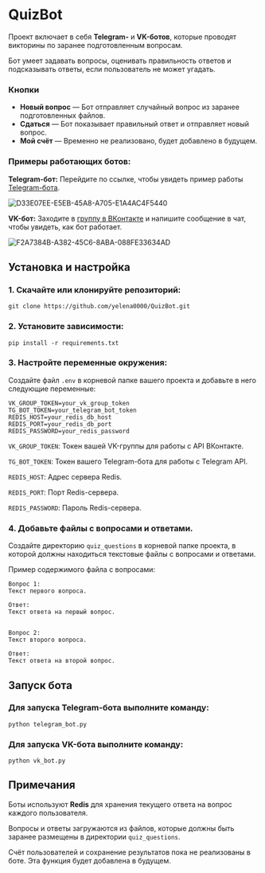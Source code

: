 # QuizBot

Проект включает в себя **Telegram-** и **VK-ботов**, которые проводят викторины по заранее подготовленным вопросам.

Бот умеет задавать вопросы, оценивать правильность ответов и подсказывать ответы, если пользователь не может угадать.

### Кнопки

- **Новый вопрос** — Бот отправляет случайный вопрос из заранее подготовленных файлов.
- **Сдаться** — Бот показывает правильный ответ и отправляет новый вопрос.
- **Мой счёт** — Временно не реализовано, будет добавлено в будущем.




### Примеры работающих ботов:
**Telegram-бот:** Перейдите по ссылке, чтобы увидеть пример работы [Telegram-бота](https://t.me/SimpleQuizzzBot).

![D33E07EE-E5EB-45A8-A705-E1A4AC4F5440](https://github.com/user-attachments/assets/ef51b0e1-bd17-4381-a5ff-ffd4162850d1)


**VK-бот:** Заходите в [группу в ВКонтакте](https://vk.com/club230159177) и напишите сообщение в чат, чтобы увидеть, как бот работает.

![F2A7384B-A382-45C6-8ABA-088FE33634AD](https://github.com/user-attachments/assets/9d45b78a-6179-44cd-b69e-6b0afb7f8b8a)

## Установка и настройка


### 1. Скачайте или клонируйте репозиторий:

```shell
git clone https://github.com/yelena0000/QuizBot.git
```

### 2. Установите зависимости:

```shell
pip install -r requirements.txt
```

### 3. Настройте переменные окружения:

Создайте файл `.env` в корневой папке вашего проекта и добавьте в него следующие переменные:


```
VK_GROUP_TOKEN=your_vk_group_token
TG_BOT_TOKEN=your_telegram_bot_token
REDIS_HOST=your_redis_db_host
REDIS_PORT=your_redis_db_port
REDIS_PASSWORD=your_redis_password
```
`VK_GROUP_TOKEN`: Токен вашей VK-группы для работы с API ВКонтакте.

`TG_BOT_TOKEN`: Токен вашего Telegram-бота для работы с Telegram API.

`REDIS_HOST`: Адрес сервера Redis.

`REDIS_PORT`: Порт Redis-сервера.

`REDIS_PASSWORD`: Пароль Redis-сервера.

### 4. Добавьте файлы с вопросами и ответами.

Создайте директорию `quiz_questions` в корневой папке проекта, в которой должны находиться текстовые файлы с вопросами и ответами. 

Пример содержимого файла с вопросами:
```text
Вопрос 1:
Текст первого вопроса.

Ответ:
Текст ответа на первый вопрос.


Вопрос 2:
Текст второго вопроса.

Ответ:
Текст ответа на второй вопрос.
```



## Запуск бота
### Для запуска Telegram-бота выполните команду:
```shell
python telegram_bot.py
```

### Для запуска VK-бота выполните команду:
```shell
python vk_bot.py
```
## Примечания
Боты используют **Redis** для хранения текущего ответа на вопрос каждого пользователя.

Вопросы и ответы загружаются из файлов, которые должны быть заранее размещены в директории `quiz_questions`.

Счёт пользователей и сохранение результатов пока не реализованы в боте. Эта функция будет добавлена в будущем.
